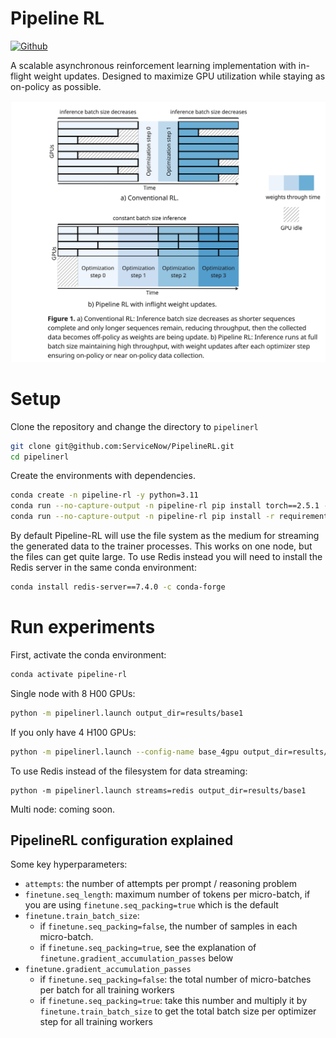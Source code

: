 Pipeline RL
=================

[![Github](https://img.shields.io/badge/Blog%20Post-000000)](https://huggingface.co/blog/ServiceNow/pipelinerl/)

A scalable asynchronous reinforcement learning implementation with in-flight weight updates. Designed to maximize GPU utilization while staying as on-policy as possible.

<p align="center">
    <img src="assets/figure1.jpg" alt="Pipeline-RL Architecture" width="600">
</p>

# Setup

Clone the repository and change the directory to `pipelinerl`
```bash
git clone git@github.com:ServiceNow/PipelineRL.git
cd pipelinerl
```

Create the environments with dependencies.
```bash
conda create -n pipeline-rl -y python=3.11
conda run --no-capture-output -n pipeline-rl pip install torch==2.5.1 --index-url https://download.pytorch.org/whl/cu121 
conda run --no-capture-output -n pipeline-rl pip install -r requirements.txt --no-build-isolation
```

By default Pipeline-RL will use the file system as the medium for streaming the generated data to the trainer processes. This works on one node, but the files can get quite large. To use Redis instead you will need to install the Redis server in the same conda environment:
```bash
conda install redis-server==7.4.0 -c conda-forge 
```

# Run experiments

First, activate the conda environment:
```bash
conda activate pipeline-rl
```

Single node with 8 H00 GPUs:

```bash
python -m pipelinerl.launch output_dir=results/base1
```

If you only have 4 H100 GPUs:
```bash
python -m pipelinerl.launch --config-name base_4gpu output_dir=results/base1 
```

To use Redis instead of the filesystem for data streaming:
```
python -m pipelinerl.launch streams=redis output_dir=results/base1
```

Multi node: coming soon.

## PipelineRL configuration explained

Some key hyperparameters:
- `attempts`: the number of attempts per prompt / reasoning problem
- `finetune.seq_length`: maximum number of tokens per micro-batch, if you are using `finetune.seq_packing=true` which is the default
- `finetune.train_batch_size`: 
    - if `finetune.seq_packing=false`, the number of samples in each micro-batch.
    - if `finetune.seq_packing=true`, see the explanation of `finetune.gradient_accumulation_passes` below
- `finetune.gradient_accumulation_passes`
    -  if `finetune.seq_packing=false`: the total number of micro-batches per batch for all training workers
    -  if `finetune.seq_packing=true`: take this number and multiply it by `finetune.train_batch_size` to get the total batch size per optimizer step for all training workers 
